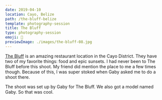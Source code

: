 ```yaml
---
date: 2019-04-10
location: Cayo, Belize
path: /the-bluff-belize
template: photography-session
title: The Bluff
type: photography-session
emoji: 🍻
previewImage: ./images/the-bluff-08.jpg
---
```


[The Bluff](https://www.instagram.com/thebluffsbz/) is an amazing restaurant location in the Cayo District. They have two of my favorite things: food and epic sunsets. I had never been to The Bluff before this shoot. My friend did mention the place to me a few times though. Because of this, I was super stoked when Gaby asked me to do a shoot there.

The shoot was set up by Gaby for The Bluff. We also got a model named Gaby. So that was cool.